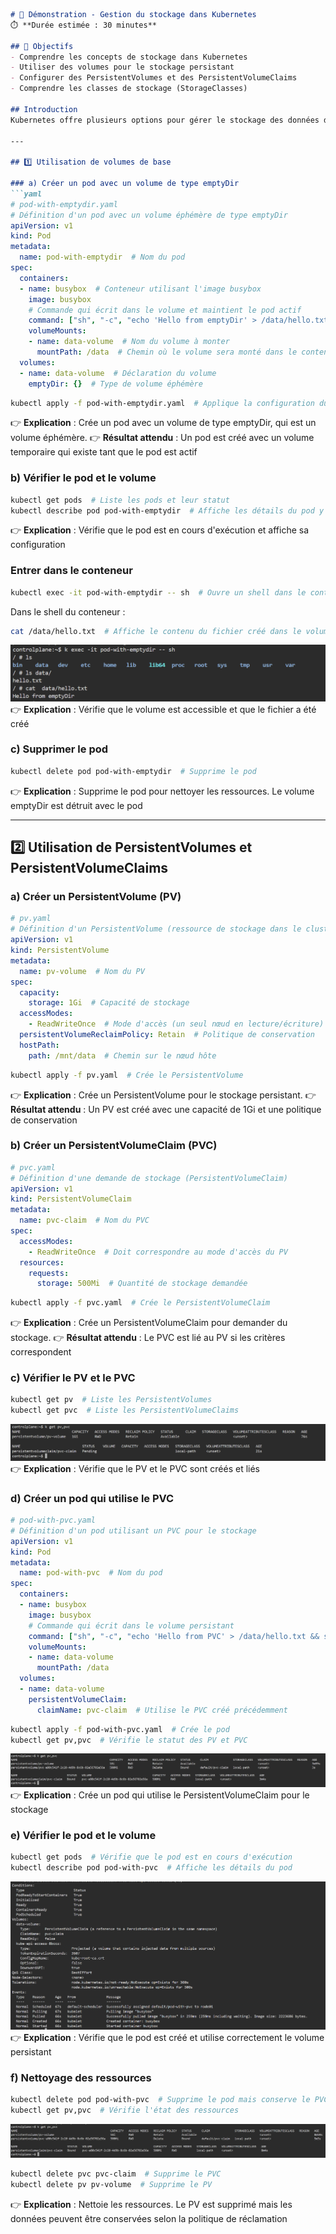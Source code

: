 

```markdown
# 🧪 Démonstration - Gestion du stockage dans Kubernetes
⏱️ **Durée estimée : 30 minutes**

## 🎯 Objectifs
- Comprendre les concepts de stockage dans Kubernetes
- Utiliser des volumes pour le stockage persistant
- Configurer des PersistentVolumes et des PersistentVolumeClaims
- Comprendre les classes de stockage (StorageClasses)

## Introduction
Kubernetes offre plusieurs options pour gérer le stockage des données dans un cluster. Cette démonstration couvre les concepts de base du stockage dans Kubernetes, y compris les volumes, les PersistentVolumes (PV), les PersistentVolumeClaims (PVC), et les StorageClasses.

---

## 1️⃣ Utilisation de volumes de base

### a) Créer un pod avec un volume de type emptyDir
```yaml
# pod-with-emptydir.yaml
# Définition d'un pod avec un volume éphémère de type emptyDir
apiVersion: v1
kind: Pod
metadata:
  name: pod-with-emptydir  # Nom du pod
spec:
  containers:
  - name: busybox  # Conteneur utilisant l'image busybox
    image: busybox
    # Commande qui écrit dans le volume et maintient le pod actif
    command: ["sh", "-c", "echo 'Hello from emptyDir' > /data/hello.txt && sleep 3600"]
    volumeMounts:
    - name: data-volume  # Nom du volume à monter
      mountPath: /data  # Chemin où le volume sera monté dans le conteneur
  volumes:
  - name: data-volume  # Déclaration du volume
    emptyDir: {}  # Type de volume éphémère
```
```bash
kubectl apply -f pod-with-emptydir.yaml  # Applique la configuration du pod
```
👉 **Explication** : Crée un pod avec un volume de type emptyDir, qui est un volume éphémère.
👉 **Résultat attendu** : Un pod est créé avec un volume temporaire qui existe tant que le pod est actif

### b) Vérifier le pod et le volume
```bash
kubectl get pods  # Liste les pods et leur statut
kubectl describe pod pod-with-emptydir  # Affiche les détails du pod y compris les volumes
```
👉 **Explication** : Vérifie que le pod est en cours d'exécution et affiche sa configuration

### Entrer dans le conteneur
```bash
kubectl exec -it pod-with-emptydir -- sh  # Ouvre un shell dans le conteneur
```
Dans le shell du conteneur :
```sh
cat /data/hello.txt  # Affiche le contenu du fichier créé dans le volume
```
![alt text](image.png)
👉 **Explication** : Vérifie que le volume est accessible et que le fichier a été créé

### c) Supprimer le pod
```bash
kubectl delete pod pod-with-emptydir  # Supprime le pod
```
👉 **Explication** : Supprime le pod pour nettoyer les ressources. Le volume emptyDir est détruit avec le pod

---

## 2️⃣ Utilisation de PersistentVolumes et PersistentVolumeClaims

### a) Créer un PersistentVolume (PV)
```yaml
# pv.yaml
# Définition d'un PersistentVolume (ressource de stockage dans le cluster)
apiVersion: v1
kind: PersistentVolume
metadata:
  name: pv-volume  # Nom du PV
spec:
  capacity:
    storage: 1Gi  # Capacité de stockage
  accessModes:
    - ReadWriteOnce  # Mode d'accès (un seul nœud en lecture/écriture)
  persistentVolumeReclaimPolicy: Retain  # Politique de conservation
  hostPath:
    path: /mnt/data  # Chemin sur le nœud hôte
```
```bash
kubectl apply -f pv.yaml  # Crée le PersistentVolume
```
👉 **Explication** : Crée un PersistentVolume pour le stockage persistant.
👉 **Résultat attendu** : Un PV est créé avec une capacité de 1Gi et une politique de conservation

### b) Créer un PersistentVolumeClaim (PVC)
```yaml
# pvc.yaml
# Définition d'une demande de stockage (PersistentVolumeClaim)
apiVersion: v1
kind: PersistentVolumeClaim
metadata:
  name: pvc-claim  # Nom du PVC
spec:
  accessModes:
    - ReadWriteOnce  # Doit correspondre au mode d'accès du PV
  resources:
    requests:
      storage: 500Mi  # Quantité de stockage demandée
```
```bash
kubectl apply -f pvc.yaml  # Crée le PersistentVolumeClaim
```
👉 **Explication** : Crée un PersistentVolumeClaim pour demander du stockage.
👉 **Résultat attendu** : Le PVC est lié au PV si les critères correspondent

### c) Vérifier le PV et le PVC
```bash
kubectl get pv  # Liste les PersistentVolumes
kubectl get pvc  # Liste les PersistentVolumeClaims
```
![alt text](image-1.png)
👉 **Explication** : Vérifie que le PV et le PVC sont créés et liés

### d) Créer un pod qui utilise le PVC
```yaml
# pod-with-pvc.yaml
# Définition d'un pod utilisant un PVC pour le stockage
apiVersion: v1
kind: Pod
metadata:
  name: pod-with-pvc  # Nom du pod
spec:
  containers:
  - name: busybox
    image: busybox
    # Commande qui écrit dans le volume persistant
    command: ["sh", "-c", "echo 'Hello from PVC' > /data/hello.txt && sleep 3600"]
    volumeMounts:
    - name: data-volume
      mountPath: /data
  volumes:
  - name: data-volume
    persistentVolumeClaim:
      claimName: pvc-claim  # Utilise le PVC créé précédemment
```
```bash
kubectl apply -f pod-with-pvc.yaml  # Crée le pod
kubectl get pv,pvc  # Vérifie le statut des PV et PVC
```
![alt text](image-2.png)
👉 **Explication** : Crée un pod qui utilise le PersistentVolumeClaim pour le stockage

### e) Vérifier le pod et le volume
```bash
kubectl get pods  # Vérifie que le pod est en cours d'exécution
kubectl describe pod pod-with-pvc  # Affiche les détails du pod
```
![alt text](image-3.png)
👉 **Explication** : Vérifie que le pod est créé et utilise correctement le volume persistant

### f) Nettoyage des ressources
```bash
kubectl delete pod pod-with-pvc  # Supprime le pod mais conserve le PVC et PV
kubectl get pv,pvc  # Vérifie l'état des ressources
```
![alt text](image-4.png)
```bash
kubectl delete pvc pvc-claim  # Supprime le PVC
kubectl delete pv pv-volume  # Supprime le PV
```
👉 **Explication** : Nettoie les ressources. Le PV est supprimé mais les données peuvent être conservées selon la politique de réclamation

```
